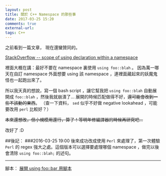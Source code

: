 ```yaml
---
layout: post
title: 關於 C++ Namespace 的那些事
date: 2017-03-25 15:20
comments: true
external-url:
tags: C++
---
```


之前看到一篇文章，
現在還蠻贊同的。

[StackOverflow -- scope of using declaration within a namespace
](http://stackoverflow.com/questions/6175705/scope-of-using-declaration-within-a-namespace)

裡面大概在講：最好不要在 namespace 裏使用 `using foo::blah` 。
因為萬一哪天在自訂 namespace 外面想要 using 該 namespace ，連裡面藏起來的妖魔鬼怪也一起跑出來了。

所以我天真的想說，寫一個 bash script ，讓它幫我把 `using foo::blah` 自動展開成 `foo::blah` ，然後我就崩潰了...
展開的時候匹配做得不好，~~還可能會改到一些不該動的東西~~。
（查一下資料， `sed` 似乎不好做 negative lookahead ，可能要改用 `perl` 比較好？）

~~本來還想改，但小規模用還行，算了！等明年修編譯器的時候再研究吧...~~

改好了 :D

##後記：
###2016-03-25 19:00
後來成功改成使用 `Perl` 來處理了，第一次體驗 `Perl` 的 regex 強大之處。這個版本可以選擇要處理哪個 namespace ，做完以後會清除 `using foo::blah;` 的述句。

---
腳本：
[展開 using foo::bar 用腳本](https://github.com/peter0749/BashScript/blob/master/remove_using_in_CPP.sh)
